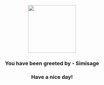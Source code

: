 <p align="center">
            <img src="https://raw.githubusercontent.com/PokeAPI/sprites/master/sprites/pokemon/512.png" width="150" height="150">
          </p>
          <h3 align="center">You have been greeted by - <b>Simisage</b></h3>
          <h3 align="center">Have a nice day!</h3>
        